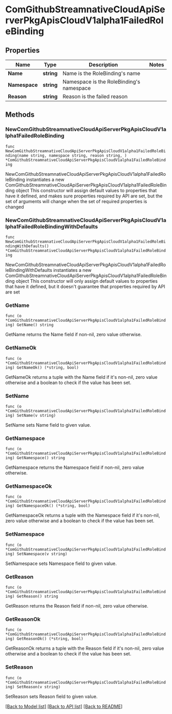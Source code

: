 # ComGithubStreamnativeCloudApiServerPkgApisCloudV1alpha1FailedRoleBinding

## Properties

Name | Type | Description | Notes
------------ | ------------- | ------------- | -------------
**Name** | **string** | Name is the RoleBinding&#39;s name | 
**Namespace** | **string** | Namespace is the RoleBinding&#39;s namespace | 
**Reason** | **string** | Reason is the failed reason | 

## Methods

### NewComGithubStreamnativeCloudApiServerPkgApisCloudV1alpha1FailedRoleBinding

`func NewComGithubStreamnativeCloudApiServerPkgApisCloudV1alpha1FailedRoleBinding(name string, namespace string, reason string, ) *ComGithubStreamnativeCloudApiServerPkgApisCloudV1alpha1FailedRoleBinding`

NewComGithubStreamnativeCloudApiServerPkgApisCloudV1alpha1FailedRoleBinding instantiates a new ComGithubStreamnativeCloudApiServerPkgApisCloudV1alpha1FailedRoleBinding object
This constructor will assign default values to properties that have it defined,
and makes sure properties required by API are set, but the set of arguments
will change when the set of required properties is changed

### NewComGithubStreamnativeCloudApiServerPkgApisCloudV1alpha1FailedRoleBindingWithDefaults

`func NewComGithubStreamnativeCloudApiServerPkgApisCloudV1alpha1FailedRoleBindingWithDefaults() *ComGithubStreamnativeCloudApiServerPkgApisCloudV1alpha1FailedRoleBinding`

NewComGithubStreamnativeCloudApiServerPkgApisCloudV1alpha1FailedRoleBindingWithDefaults instantiates a new ComGithubStreamnativeCloudApiServerPkgApisCloudV1alpha1FailedRoleBinding object
This constructor will only assign default values to properties that have it defined,
but it doesn't guarantee that properties required by API are set

### GetName

`func (o *ComGithubStreamnativeCloudApiServerPkgApisCloudV1alpha1FailedRoleBinding) GetName() string`

GetName returns the Name field if non-nil, zero value otherwise.

### GetNameOk

`func (o *ComGithubStreamnativeCloudApiServerPkgApisCloudV1alpha1FailedRoleBinding) GetNameOk() (*string, bool)`

GetNameOk returns a tuple with the Name field if it's non-nil, zero value otherwise
and a boolean to check if the value has been set.

### SetName

`func (o *ComGithubStreamnativeCloudApiServerPkgApisCloudV1alpha1FailedRoleBinding) SetName(v string)`

SetName sets Name field to given value.


### GetNamespace

`func (o *ComGithubStreamnativeCloudApiServerPkgApisCloudV1alpha1FailedRoleBinding) GetNamespace() string`

GetNamespace returns the Namespace field if non-nil, zero value otherwise.

### GetNamespaceOk

`func (o *ComGithubStreamnativeCloudApiServerPkgApisCloudV1alpha1FailedRoleBinding) GetNamespaceOk() (*string, bool)`

GetNamespaceOk returns a tuple with the Namespace field if it's non-nil, zero value otherwise
and a boolean to check if the value has been set.

### SetNamespace

`func (o *ComGithubStreamnativeCloudApiServerPkgApisCloudV1alpha1FailedRoleBinding) SetNamespace(v string)`

SetNamespace sets Namespace field to given value.


### GetReason

`func (o *ComGithubStreamnativeCloudApiServerPkgApisCloudV1alpha1FailedRoleBinding) GetReason() string`

GetReason returns the Reason field if non-nil, zero value otherwise.

### GetReasonOk

`func (o *ComGithubStreamnativeCloudApiServerPkgApisCloudV1alpha1FailedRoleBinding) GetReasonOk() (*string, bool)`

GetReasonOk returns a tuple with the Reason field if it's non-nil, zero value otherwise
and a boolean to check if the value has been set.

### SetReason

`func (o *ComGithubStreamnativeCloudApiServerPkgApisCloudV1alpha1FailedRoleBinding) SetReason(v string)`

SetReason sets Reason field to given value.



[[Back to Model list]](../README.md#documentation-for-models) [[Back to API list]](../README.md#documentation-for-api-endpoints) [[Back to README]](../README.md)


